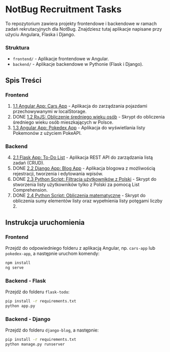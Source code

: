 # NotBug Recruitment Tasks

To repozytorium zawiera projekty frontendowe i backendowe w ramach zadań rekrutacyjnych dla NotBug. Znajdziesz tutaj aplikacje napisane przy użyciu Angulara, Flaska i Django.

### Struktura
- `frontend/` - Aplikacje frontendowe w Angular.
- `backend/` - Aplikacje backendowe w Pythonie (Flask i Django).

## Spis Treści

### Frontend
1. [1.1 Angular App: Cars App](frontend/cars-app/) - Aplikacja do zarządzania pojazdami przechowywanymi w localStorage.
2. DONE [1.2 RxJS: Obliczenie średniego wieku osób](frontend/cars-app/src/app/services/rxjs-age-calc.ts) - Skrypt do obliczenia średniego wieku osób mieszkających w Polsce.
3. [1.3 Angular App: Pokedex App](frontend/pokedex-app/) - Aplikacja do wyświetlania listy Pokemonów z użyciem PokeAPI.

### Backend
4. [2.1 Flask App: To-Do List](backend/flask-todo/) - Aplikacja REST API do zarządzania listą zadań (CRUD).
5. DONE [2.2 Django App: Blog App](backend/django-blog/) - Aplikacja blogowa z możliwością rejestracji, tworzenia i edytowania wpisów.
6. DONE [2.3 Python Script: Filtracja użytkowników z Polski](backend/flask-todo/utils/filter-polish-users.py) - Skrypt do stworzenia listy użytkowników tylko z Polski za pomocą List Comprehension.
7. DONE [2.4 Python Script: Obliczenia matematyczne](backend/flask-todo/utils/math-operations.py) - Skrypt do obliczenia sumy elementów listy oraz wypełnienia listy potęgami liczby 2.

## Instrukcja uruchomienia

### Frontend
Przejdź do odpowiedniego folderu z aplikacją Angular, np. `cars-app` lub `pokedex-app`, a następnie uruchom komendy:
```sh
npm install
ng serve
```

### Backend - Flask
Przejdź do folderu `flask-todo`:
```sh
pip install -r requirements.txt
python app.py
```

### Backend - Django
Przejdź do folderu `django-blog`, a następnie:
```sh
pip install -r requirements.txt
python manage.py runserver
```

